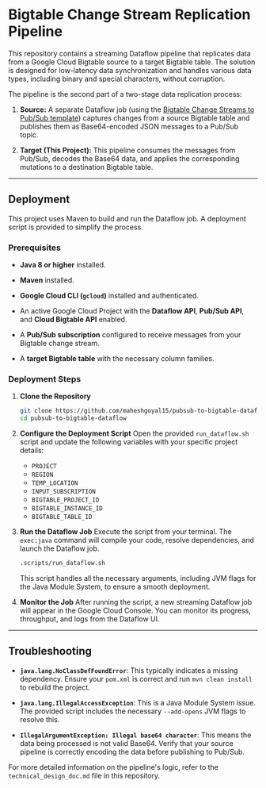 # Bigtable Change Stream Replication Pipeline

This repository contains a streaming Dataflow pipeline that replicates data from a Google Cloud Bigtable source to a target Bigtable table. The solution is designed for low-latency data synchronization and handles various data types, including binary and special characters, without corruption.

The pipeline is the second part of a two-stage data replication process:

1. **Source:** A separate Dataflow job (using the [Bigtable Change Streams to Pub/Sub template](https://cloud.google.com/dataflow/docs/guides/templates/provided/cloud-bigtable-change-streams-to-pubsub)) captures changes from a source Bigtable table and publishes them as Base64-encoded JSON messages to a Pub/Sub topic.

2. **Target (This Project):** This pipeline consumes the messages from Pub/Sub, decodes the Base64 data, and applies the corresponding mutations to a destination Bigtable table.

---

## Deployment

This project uses Maven to build and run the Dataflow job. A deployment script is provided to simplify the process.

### Prerequisites

* **Java 8 or higher** installed.

* **Maven** installed.

* **Google Cloud CLI (`gcloud`)** installed and authenticated.

* An active Google Cloud Project with the **Dataflow API**, **Pub/Sub API**, and **Cloud Bigtable API** enabled.

* A **Pub/Sub subscription** configured to receive messages from your Bigtable change stream.

* A **target Bigtable table** with the necessary column families.

### Deployment Steps

1.  **Clone the Repository**

    ```bash
    git clone https://github.com/maheshgoyal15/pubsub-to-bigtable-dataflow.git
    cd pubsub-to-bigtable-dataflow
    ```

2.  **Configure the Deployment Script**
    Open the provided `run_dataflow.sh` script and update the following variables with your specific project details:

    * `PROJECT`
    * `REGION`
    * `TEMP_LOCATION`
    * `INPUT_SUBSCRIPTION`
    * `BIGTABLE_PROJECT_ID`
    * `BIGTABLE_INSTANCE_ID`
    * `BIGTABLE_TABLE_ID`

3.  **Run the Dataflow Job**
    Execute the script from your terminal. The `exec:java` command will compile your code, resolve dependencies, and launch the Dataflow job.

    ```bash
    .scripts/run_dataflow.sh
    ```

    This script handles all the necessary arguments, including JVM flags for the Java Module System, to ensure a smooth deployment.

4.  **Monitor the Job**
    After running the script, a new streaming Dataflow job will appear in the Google Cloud Console. You can monitor its progress, throughput, and logs from the Dataflow UI.

---

## Troubleshooting

* **`java.lang.NoClassDefFoundError`**: This typically indicates a missing dependency. Ensure your `pom.xml` is correct and run `mvn clean install` to rebuild the project.

* **`java.lang.IllegalAccessException`**: This is a Java Module System issue. The provided script includes the necessary `--add-opens` JVM flags to resolve this.

* **`IllegalArgumentException: Illegal base64 character`**: This means the data being processed is not valid Base64. Verify that your source pipeline is correctly encoding the data before publishing to Pub/Sub.

For more detailed information on the pipeline's logic, refer to the `technical_design_doc.md` file in this repository.
